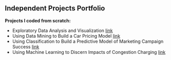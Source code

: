 ## Independent Projects Portfolio

**Projects I coded from scratch:**

+ Exploratory Data Analysis and Visualization [link](https://github.com/abroaddus/AI-ML-Professional-Portfolio/tree/main/Exploratory%20Data%20Analysis%20and%20Visualization)
+ Using Data Mining to Build a Car Pricing Model [link](https://github.com/abroaddus/AI-ML-Professional-Portfolio/tree/main/Using%20Classification%20to%20Build%20a%20Predictive%20Model)
+ Using Classification to Build a Predictive Model of Marketing Campaign Success [link](https://github.com/abroaddus/AI-ML-Professional-Portfolio/tree/main/Using%20Data%20Mining%20to%20Build%20a%20Car%20Pricing%20Model)
+ Using Machine Learning to Discern Impacts of Congestion Charging [link](https://github.com/abroaddus/AI-ML-Professional-Portfolio/tree/main/Using%20Machine%20Learning%20to%20Discern%20Policy%20Impacts)

